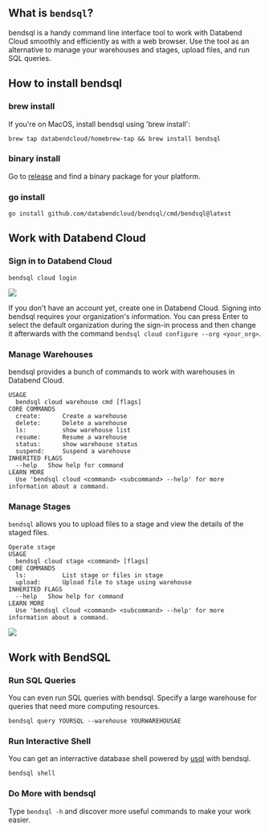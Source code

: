 ## What is `bendsql`?
bendsql is a handy command line interface tool to work with Databend Cloud smoothly and efficiently as with a web browser. Use the tool as an alternative to manage your warehouses and stages, upload files, and run SQL queries.


## How to install bendsql

### brew install
If you're on MacOS, install bendsql using 'brew install':
```shell
brew tap databendcloud/homebrew-tap && brew install bendsql
```

### binary install
Go to [release](https://github.com/databendcloud/bendsql/releases/latest) and find a binary package for your platform.

### go install

```shell
go install github.com/databendcloud/bendsql/cmd/bendsql@latest
```

## Work with Databend Cloud

### Sign in to Databend Cloud

```shell
bendsql cloud login
```

![](https://tva3.sinaimg.cn/large/005UfcOkly8h78cbw42jcj30z80b0aat.jpg)

If you don't have an account yet, create one in Databend Cloud.
Signing into bendsql requires your organization's information. You can press Enter to select the default organization during the sign-in process and then change it afterwards with the command ` bendsql cloud configure --org <your_org> `.

### Manage Warehouses

bendsql provides a bunch of commands to work with warehouses in Databend Cloud.

```shell
USAGE
  bendsql cloud warehouse cmd [flags]
CORE COMMANDS
  create:      Create a warehouse
  delete:      Delete a warehouse
  ls:          show warehouse list
  resume:      Resume a warehouse
  status:      show warehouse status
  suspend:     Suspend a warehouse
INHERITED FLAGS
  --help   Show help for command
LEARN MORE
  Use 'bendsql cloud <command> <subcommand> --help' for more information about a command.
```

### Manage Stages

`bendsql` allows you to upload files to a stage and view the details of the staged files.

```shell
Operate stage
USAGE
  bendsql cloud stage <command> [flags]
CORE COMMANDS
  ls:          List stage or files in stage
  upload:      Upload file to stage using warehouse
INHERITED FLAGS
  --help   Show help for command
LEARN MORE
  Use 'bendsql cloud <command> <subcommand> --help' for more information about a command.
```

![](https://tva2.sinaimg.cn/large/005UfcOkly8h78cduok6uj30zk04yaay.jpg)


## Work with BendSQL

### Run SQL Queries
You can even run SQL queries with bendsql. Specify a large warehouse for queries that need more computing resources.

```shell
bendsql query YOURSQL --warehouse YOURWAREHOUSAE
```

### Run Interactive Shell

You can get an interractive database shell powered by [usql](https://github.com/xo/usql) with bendsql.

```shell
bendsql shell
```


### Do More with bendsql

Type `bendsql -h` and discover more useful commands to make your work easier.
